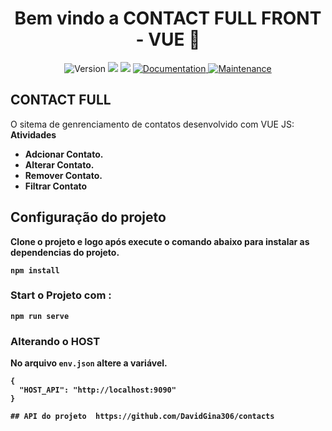 <h1 align="center">Bem vindo a CONTACT FULL FRONT - VUE 👋</h1>
<p align="center">
  <img alt="Version" src="https://img.shields.io/badge/version-1.0.0-blue.svg?cacheSeconds=2592000" />
  <img src="https://img.shields.io/badge/npm-%3E%3D5.5.0-blue.svg" />
  <img src="https://img.shields.io/badge/node-%3E%3D9.3.0-blue.svg" />
  <a href="https://github.com/DavidGina306/amazon_grass_store#readme" target="_blank">
    <img alt="Documentation" src="https://img.shields.io/badge/documentation-yes-brightgreen.svg" />
  </a>
  <a href="https://github.com/kefranabg/readme-md-generator/graphs/commit-activity" target="_blank">
    <img alt="Maintenance" src="https://img.shields.io/badge/Maintained%3F-yes-green.svg" />
  </a>
</p>

## CONTACT FULL

O sitema de genrenciamento de contatos desenvolvido com VUE JS:
 <br/>
 <b>Atividades<b>
- Adcionar Contato.
- Alterar Contato.
- Remover Contato.
- Filtrar Contato
  
## Configuração do projeto
Clone o projeto e logo após execute o comando abaixo para instalar as dependencias do projeto.
```
npm install
```

### Start o Projeto com : 
```
npm run serve
```

### Alterando o HOST
No arquivo `env.json` altere a variável.
```
{
  "HOST_API": "http://localhost:9090"
}
```

```
## API do projeto  https://github.com/DavidGina306/contacts
```
